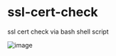 # ssl-cert-check
ssl cert check via bash shell script


![image](https://github.com/user-attachments/assets/8a8f7b01-deef-4b8a-850b-d73ca989917c)
